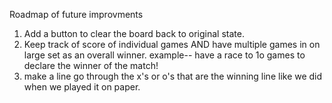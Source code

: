 Roadmap of future improvments

1. Add a button to clear the board back to original state. 
2. Keep track of score of individual games AND have multiple games in on large set as an overall winner. example-- have a race to 1o games to declare the winner of the match!
3. make a line go through the x's or o's that are the winning line like we did when we played it on paper.  
